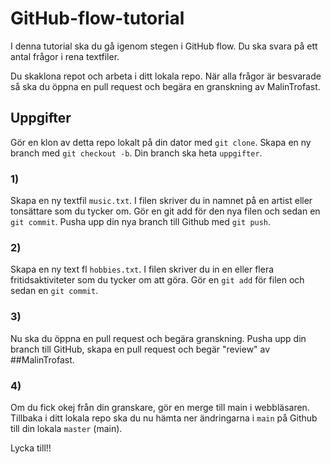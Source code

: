 # GitHub-flow-tutorial

I denna tutorial ska du gå igenom stegen i GitHub flow. Du ska svara på ett antal frågor i rena textfiler.

Du skaklona repot och arbeta i ditt lokala repo. När alla frågor är besvarade så ska du öppna en pull request och begära en granskning av MalinTrofast.

## Uppgifter
Gör en klon av detta repo lokalt på din dator med `git clone`. Skapa en ny branch med `git checkout -b`. Din branch ska heta `uppgifter`.

### 1)
Skapa en ny textfil `music.txt`. I filen skriver du in namnet på en artist eller tonsättare som du tycker om. Gör en git add
för den nya filen och sedan en `git commit`. Pusha upp din nya branch till Github med `git push`.

### 2)
Skapa en ny text fl `hobbies.txt`. I filen skriver du in en eller flera fritidsaktiviteter som du tycker om att göra. Gör en
`git add` för filen och sedan en `git commit`.

### 3)
Nu ska du öppna en pull request och begära granskning. Pusha upp din branch till GitHub, skapa en pull request och
begär "review" av ##MalinTrofast.

### 4)
Om du fick okej från din granskare, gör en merge till main i webbläsaren. Tillbaka i ditt lokala repo ska du nu hämta
ner ändringarna i `main` på Github till din lokala `master` (main).

Lycka till!!
